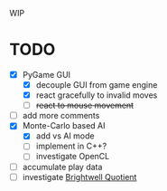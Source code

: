 WIP

# TODO
- [x] PyGame GUI
  + [x] decouple GUI from game engine
  + [x] react gracefully to invalid moves
  + [ ] ~~react to mouse movement~~
- [ ] add more comments
- [x] Monte-Carlo based AI
  + [x] add vs AI mode
  + [ ] implement in C++?
  + [ ] investigate OpenCL
- [ ] accumulate play data
- [ ] investigate [Brightwell Quotient](https://en.wikipedia.org/wiki/Reversi#Brightwell_Quotient)
